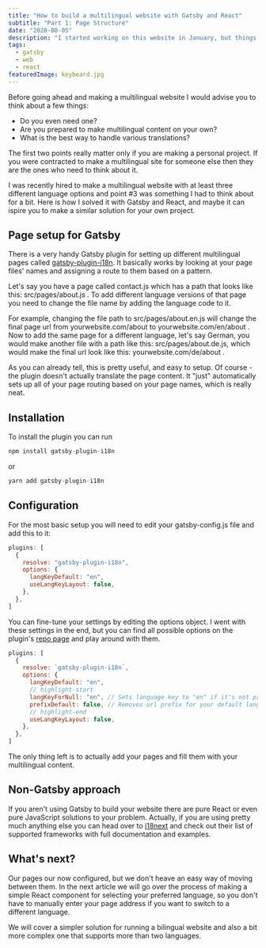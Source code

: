 ```yaml
---
title: "How to build a multilingual website with Gatsby and React"
subtitle: "Part 1: Page Structure"
date: "2020-08-05"
description: "I started working on this website in January, but things didn't really work out the way I wanted to. It's tough to have everything go according to plan when you don't have a plan in the first place. I knew I wanted to redesign my old website which was was just one static page with a list of my projects. At the time I made it that was enough, but I wanted to extend it at some point to be a place where I can do and show more things, not necessarily related to web development. I guess this is that point."
tags:
  - gatsby
  - web
  - react
featuredImage: keyboard.jpg
---
```


Before going ahead and making a multilingual website I would advise you to think about a few things:

- Do you even need one?
- Are you prepared to make multilingual content on your own?
- What is the best way to handle various translations?

The first two points really matter only if you are making a personal project. If you were contracted to make a multilingual site for someone else then they are the ones who need to think about it.

I was recently hired to make a multilingual website with at least three different language options and point #3 was something I had to think about for a bit. Here is how I solved it with Gatsby and React, and maybe it can ispire you to make a similar solution for your own project.

## Page setup for Gatsby

There is a very handy Gatsby plugin for setting up different multilingual pages called [gatsby-plugin-i18n](https://github.com/angeloocana/gatsby-plugin-i18n). It basically works by looking at your page files' names and assigning a route to them based on a pattern.

Let's say you have a page called contact.js which has a path that looks like this: src/pages/about.js . To add different language versions of that page you need to change the file name by adding the language code to it.

For example, changing the file path to src/pages/about.en.js will change the final page url from yourwebsite.com/about to yourwebsite.com/en/about . Now to add the same page for a different language, let's say German, you would make another file with a path like this: src/pages/about.de.js, which would make the final url look like this: yourwebsite.com/de/about .

As you can already tell, this is pretty useful, and easy to setup. Of course - the plugin doesn't actually translate the page content. It "just" automatically sets up all of your page routing based on your page names, which is really neat.

## Installation

To install the plugin you can run

```jsx
npm install gatsby-plugin-i18n
```

or

```jsx
yarn add gatsby-plugin-i18n
```

## Configuration

For the most basic setup you will need to edit your gatsby-config.js file and add this to it:

```jsx
plugins: [
  {
    resolve: "gatsby-plugin-i18n",
    options: {
      langKeyDefault: "en",
      useLangKeyLayout: false,
    },
  },
]
```

You can fine-tune your settings by editing the options object. I went with these settings in the end, but you can find all possible options on the plugin's [repo page](https://github.com/angeloocana/gatsby-plugin-i18n#all-options) and play around with them.

```jsx
plugins: [
  {
    resolve: `gatsby-plugin-i18n`,
    options: {
      langKeyDefault: "en",
      // highlight-start
      langKeyForNull: "en", // Sets language key to "en" if it's not provided
      prefixDefault: false, // Removes url prefix for your default language
      // highlight-end
      useLangKeyLayout: false,
    },
  },
]
```

The only thing left is to actually add your pages and fill them with your multilingual content.

## Non-Gatsby approach

If you aren't using Gatsby to build your website there are pure React or even pure JavaScript solutions to your problem. Actually, if you are using pretty much anything else you can head over to [i18next](https://www.i18next.com/overview/supported-frameworks) and check out their list of supported frameworks with full documentation and examples.

## What's next?

Our pages our now configured, but we don't heave an easy way of moving between them. In the next article we will go over the process of making a simple React component for selecting your preferred language, so you don't have to manually enter your page address if you want to switch to a different language.

We will cover a simpler solution for running a bilingual website and also a bit more complex one that supports more than two languages.
